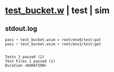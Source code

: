 # [test_bucket.w](../../../../../examples/tests/valid/test_bucket.w) | test | sim

## stdout.log
```log
pass ─ test_bucket.wsim » root/env0/test:put
pass ─ test_bucket.wsim » root/env1/test:get
 
 
Tests 2 passed (2)
Test Files 1 passed (1)
Duration <DURATION>
```

